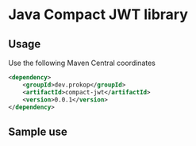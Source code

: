 # Java Compact JWT library

## Usage

Use the following Maven Central coordinates

```xml
<dependency>
    <groupId>dev.prokop</groupId>
    <artifactId>compact-jwt</artifactId>
    <version>0.0.1</version>
</dependency>
```

## Sample use
